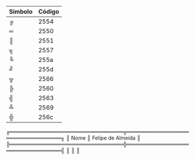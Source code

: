 Simbolo|Código
|---|---|
╔ |2554
═ |2550
║ |2551
╗ |2557
╚ |255a
╝ |255d
╦ |2566
╠ |2560
╣ |2563
╩ |2569
╬ |256c


╔═══════════════════════════════╦════════════════════════════════╗
║    Nome                       ║   Felipe de Almeida            ║
╠═══════════════════════════════╬════════════════════════════════╣
║                               ║                                ║

